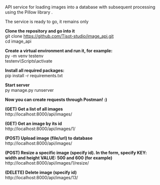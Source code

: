 API service for loading images into a database with subsequent processing using the Pillow library .

The service is ready to go, it remains only

**Clone the repository and go into it**  
git clone https://github.com/Tisot-studio/image_api.git  
cd image_api

**Create a virtual environment and run it, for example:**  
py -m venv testenv  
testenv\Scripts\activate

**Install all required packages:**  
pip install -r requirements.txt  

**Start server**  
py manage.py runserver  

**Now you can create requests through Postman! :)**  

**(GET) Get a list of all images**     
http://localhost:8000/api/images/  

**(GET) Get an image by its id**   
http://localhost:8000/api/images/1/  

**(POST) Upload image (file/url) to database**    
http://localhost:8000/api/images/  

**(POST) Resize a specific image (specify id). In the form, specify KEY: width and height VALUE: 500 and 600 (for example)**  
http://localhost:8000/api/images/1/resize/  

**(DELETE) Delete image (specify id)**    
http://localhost:8000/api/images/13/  
